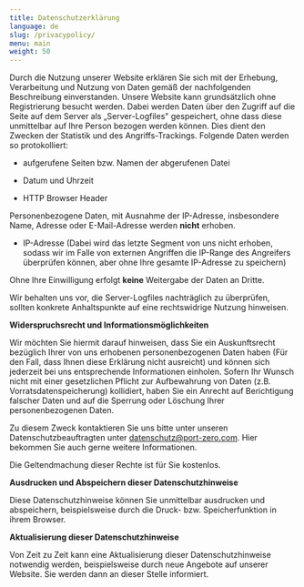 ```yaml
---
title: Datenschutzerklärung
language: de
slug: /privacypolicy/
menu: main
weight: 50
---
```


Durch die Nutzung unserer Website erklären Sie sich mit der Erhebung,
Verarbeitung und Nutzung von Daten gemäß der nachfolgenden Beschreibung
einverstanden. Unsere Website kann grundsätzlich ohne Registrierung
besucht werden. Dabei werden Daten über den Zugriff auf die Seite auf
dem Server als „Server-Logfiles" gespeichert, ohne dass diese
unmittelbar auf Ihre Person bezogen werden können. Dies dient den
Zwecken der Statistik und des Angriffs-Trackings. Folgende Daten werden
so protokolliert:

-   aufgerufene Seiten bzw. Namen der abgerufenen Datei

-   Datum und Uhrzeit

-   HTTP Browser Header

Personenbezogene Daten, mit Ausnahme der IP-Adresse, insbesondere Name,
Adresse oder E-Mail-Adresse werden **nicht** erhoben.

-   IP-Adresse (Dabei wird das letzte Segment von uns nicht erhoben,
    sodass wir im Falle von externen Angriffen die IP-Range des
    Angreifers überprüfen können, aber ohne Ihre gesamte IP-Adresse zu
    speichern)

Ohne Ihre Einwilligung erfolgt **keine** Weitergabe der Daten an Dritte.

Wir behalten uns vor, die Server-Logfiles nachträglich zu überprüfen,
sollten konkrete Anhaltspunkte auf eine rechtswidrige Nutzung hinweisen.

**Widerspruchsrecht und Informationsmöglichkeiten**

Wir möchten Sie hiermit darauf hinweisen, dass Sie ein Auskunftsrecht
bezüglich Ihrer von uns erhobenen personenbezogenen Daten haben (Für den
Fall, dass Ihnen diese Erklärung nicht ausreicht) und können sich
jederzeit bei uns entsprechende Informationen einholen. Sofern Ihr
Wunsch nicht mit einer gesetzlichen Pflicht zur Aufbewahrung von Daten
(z.B. Vorratsdatenspeicherung) kollidiert, haben Sie ein Anrecht auf
Berichtigung falscher Daten und auf die Sperrung oder Löschung Ihrer
personenbezogenen Daten.

Zu diesem Zweck kontaktieren Sie uns bitte unter unseren Datenschutzbeauftragten unter [datenschutz@port-zero.com](mailto:datenschutz@port-zero.com).
Hier bekommen Sie auch gerne weitere Informationen.

Die Geltendmachung dieser Rechte ist für Sie kostenlos.

**Ausdrucken und Abspeichern dieser Datenschutzhinweise**

Diese Datenschutzhinweise können Sie unmittelbar ausdrucken und
abspeichern, beispielsweise durch die Druck- bzw. Speicherfunktion in
ihrem Browser.

**Aktualisierung dieser Datenschutzhinweise**

Von Zeit zu Zeit kann eine Aktualisierung dieser Datenschutzhinweise
notwendig werden, beispielsweise durch neue Angebote auf unserer
Website. Sie werden dann an dieser Stelle informiert.
